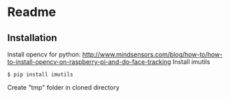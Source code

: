 # Readme

## Installation

Install opencv for python: http://www.mindsensors.com/blog/how-to/how-to-install-opencv-on-raspberry-pi-and-do-face-tracking
Install imutils

```
$ pip install imutils
```

Create "tmp" folder in cloned directory